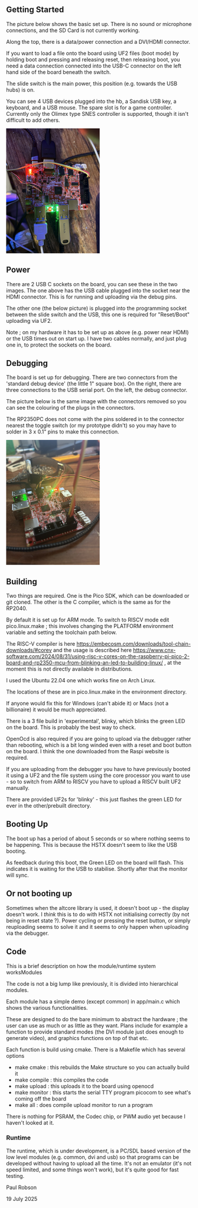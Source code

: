 ## Getting Started

The picture below shows the basic set up. There is no sound or microphone connections, and the SD Card is not currently working. 

Along the top, there is a data/power connection and a DVI/HDMI connector. 

If you want to load a file onto the board using UF2 files (boot mode) by holding boot and pressing and releasing reset, then releasing boot, you need a data connection connected into the USB-C connector on the left hand side of the board beneath the switch.

The slide switch is the main power, this position (e.g. towards the USB hubs) is on.

You can see 4 USB devices plugged into the hb, a Sandisk USB key, a keyboard, and a USB mouse. The spare slot is for a game controller. Currently only the Olimex type SNES controller is supported, though it isn't difficult to add others.



<img src="./assets/wiring.jpg" alt="wiring" style="zoom: 33%;" />

## Power

There are 2 USB C sockets on the board, you can see these in the two images.  The one above has the USB cable plugged into the socket near the HDMI connector. This is for running and uploading via the debug pins.

The other one (the below picture) is plugged into the programming socket between the slide switch and the USB, this one is required for "Reset/Boot" uploading via UF2.

Note ; on my hardware it has to be set up as above (e.g. power near HDMI) or the USB times out  on start up. I have two cables normally, and just plug one in, to protect the sockets on the board.

## Debugging

The board is set up for debugging. There are two connectors from the 'standard debug device' (the little 1" square box). On the right, there are three connections to the USB serial port. On the left, the debug connector. 

The picture below is the same image with the connectors removed so you can see the colouring of the plugs in the connectors.

The RP2350PC does not come with the pins soldered in to the connector nearest the toggle switch (or my prototype didn't) so you may have to solder in 3 x 0.1" pins to make this connection.

<img src="./assets/Connections to RP2350PC.jpg" alt="Connections to RP2350PC" style="zoom: 33%;" />

## Building

Two things are required. One is the Pico SDK, which can be downloaded or git cloned. The other is the C compiler, which is the same as for the RP2040.

By default it is set up for ARM mode. To switch to RISCV mode edit pico.linux.make ; this involves changing the PLATFORM environment variable and setting the toolchain path below.

The RISC-V compiler is here https://embecosm.com/downloads/tool-chain-downloads/#corev and the usage is described here https://www.cnx-software.com/2024/08/31/using-risc-v-cores-on-the-raspberry-pi-pico-2-board-and-rp2350-mcu-from-blinking-an-led-to-building-linux/ , at the moment this is not directly available in distributions.

I used the Ubuntu 22.04 one which works fine on Arch Linux.

The locations of these are in pico.linux.make in the environment directory. 

If anyone would fix this for Windows (can't abide it) or Macs (not a billionaire) it would be much appreciated.

There is a 3 file build in 'experimental', blinky, which blinks the green LED on the board. This is probably the best way to check.

OpenOcd is also required if you are going to upload via the debugger rather than rebooting, which is a bit long winded even with a reset and boot button on the board. I think the one downloaded from the Raspi website is required.  

If you are uploading from the debugger you have to have previously booted it using a UF2 and the file system using the core processor you want to use - so to switch from ARM to RISCV you have to upload a RISCV built UF2 manually. 

There are provided UF2s for 'blinky' - this just flashes the green LED for ever in the other/prebuilt directory.

## Booting Up

The boot up has a period of about 5 seconds or so where nothing seems to be happening. This is because the HSTX doesn't seem to like the USB booting. 

As feedback during this boot, the Green LED on the board will flash. This indicates it is waiting for the USB to stabilise.  Shortly after that the monitor will sync.

## Or not booting up

Sometimes when the altcore library is used, it doesn't boot up - the display doesn't work. I *think* this is to do with HSTX not initialising correctly (by not being in reset state ?). Power cycling or pressing the reset button, or simply reuploading seems to solve it and it seems to only happen when uploading via the debugger.

## Code

This is a brief description on how the module/runtime system worksModules

The code is not a big lump like previously, it is divided into hierarchical modules. 

Each module has a simple demo (except common) in app/main.c which shows the various functionalities.

These are designed to do the bare minimum to abstract the hardware ; the user can use as much or as little as they want. Plans include for example a function to provide standard modes (the DVI module just does enough to generate video), and graphics functions on top of that etc.

Each function is build using cmake. There is a Makefile which has several options 

- make cmake : this rebuilds the Make structure so you can actually build it
- make compile : this compiles the code
- make upload : this uploads it to the board using openocd
- make monitor : this starts the serial TTY program picocom to see what's coming off the board
- make all : does compile upload monitor to run a program

There is nothing for PSRAM, the Codec chip, or PWM audio yet because I haven't looked at it.

### Runtime

The runtime, which is under development, is a PC/SDL based version of the low level modules (e.g. common, dvi and usb) so that programs can be developed without having to upload all the time. It's not an emulator (it's not speed limited, and some things won't work), but it's quite good for fast testing.

Paul Robson

19 July 2025